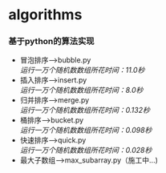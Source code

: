 # algorithms
### 基于python的算法实现

- 冒泡排序-->bubble.py  
*运行一万个随机数数组所花时间：11.0秒*
- 插入排序-->insert.py  
*运行一万个随机数数组所花时间：8.0秒*
- 归并排序-->merge.py  
*运行一万个随机数数组所花时间：0.132秒*
- 桶排序-->bucket.py  
*运行一万个随机数数组所花时间：0.098秒*
- 快速排序-->quick.py  
*运行一万个随机数数组所花时间：0.028秒*
- 最大子数组-->max_subarray.py（施工中...)